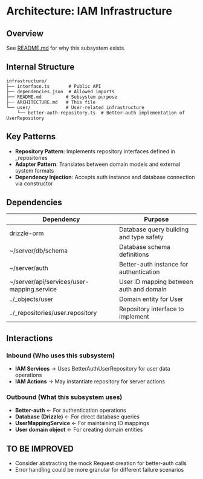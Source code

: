 # Architecture: IAM Infrastructure

## Overview
See [README.md](./README.md) for why this subsystem exists.

## Internal Structure

```
infrastructure/
├── interface.ts       # Public API
├── dependencies.json  # Allowed imports
├── README.md         # Subsystem purpose
├── ARCHITECTURE.md   # This file
└── user/             # User-related infrastructure
    └── better-auth-repository.ts  # Better-auth implementation of UserRepository
```

## Key Patterns
- **Repository Pattern**: Implements repository interfaces defined in _repositories
- **Adapter Pattern**: Translates between domain models and external system formats
- **Dependency Injection**: Accepts auth instance and database connection via constructor

## Dependencies

| Dependency | Purpose |
|------------|---------|
| drizzle-orm | Database query building and type safety |
| ~/server/db/schema | Database schema definitions |
| ~/server/auth | Better-auth instance for authentication |
| ~/server/api/services/user-mapping.service | User ID mapping between auth and domain |
| ../_objects/user | Domain entity for User |
| ../_repositories/user.repository | Repository interface to implement |

## Interactions

### Inbound (Who uses this subsystem)
- **IAM Services** → Uses BetterAuthUserRepository for user data operations
- **IAM Actions** → May instantiate repository for server actions

### Outbound (What this subsystem uses)
- **Better-auth** ← For authentication operations
- **Database (Drizzle)** ← For direct database queries
- **UserMappingService** ← For maintaining ID mappings
- **User domain object** ← For creating domain entities

## TO BE IMPROVED
- Consider abstracting the mock Request creation for better-auth calls
- Error handling could be more granular for different failure scenarios